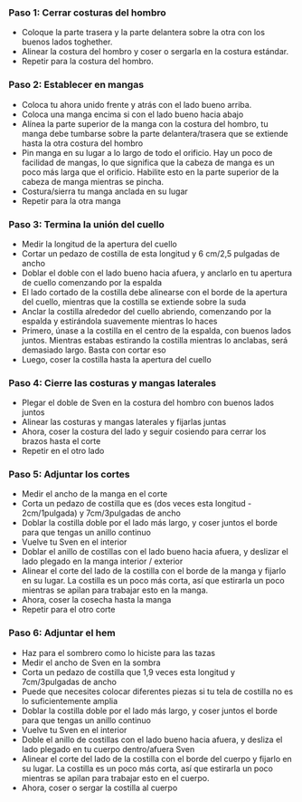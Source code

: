 ### Paso 1: Cerrar costuras del hombro

*   Coloque la parte trasera y la parte delantera sobre la otra con los buenos lados toghether.
*   Alinear la costura del hombro y coser o sergarla en la costura estándar.
*   Repetir para la costura del hombro.

### Paso 2: Establecer en mangas

*   Coloca tu ahora unido frente y atrás con el lado bueno arriba.
*   Coloca una manga encima si con el lado bueno hacia abajo
*   Alínea la parte superior de la manga con la costura del hombro, tu manga debe tumbarse sobre la parte delantera/trasera que se extiende hasta la otra costura del hombro
*   Pin manga en su lugar a lo largo de todo el orificio. Hay un poco de facilidad de mangas, lo que significa que la cabeza de manga es un poco más larga que el orificio. Habilite esto en la parte superior de la cabeza de manga mientras se pincha.
*   Costura/sierra tu manga anclada en su lugar
*   Repetir para la otra manga

### Paso 3: Termina la unión del cuello

*   Medir la longitud de la apertura del cuello
*   Cortar un pedazo de costilla de esta longitud y 6 cm/2,5 pulgadas de ancho
*   Doblar el doble con el lado bueno hacia afuera, y anclarlo en tu apertura de cuello comenzando por la espalda
*   El lado cortado de la costilla debe alinearse con el borde de la apertura del cuello, mientras que la costilla se extiende sobre la suda
*   Anclar la costilla alrededor del cuello abriendo, comenzando por la espalda y estirándola suavemente mientras lo haces
*   Primero, únase a la costilla en el centro de la espalda, con buenos lados juntos. Mientras estabas estirando la costilla mientras lo anclabas, será demasiado largo. Basta con cortar eso
*   Luego, coser la costilla hasta la apertura del cuello

### Paso 4: Cierre las costuras y mangas laterales

*   Plegar el doble de Sven en la costura del hombro con buenos lados juntos
*   Alinear las costuras y mangas laterales y fijarlas juntas
*   Ahora, coser la costura del lado y seguir cosiendo para cerrar los brazos hasta el corte
*   Repetir en el otro lado

### Paso 5: Adjuntar los cortes

*   Medir el ancho de la manga en el corte
*   Corta un pedazo de costilla que es (dos veces esta longitud - 2cm/1pulgada) y 7cm/3pulgadas de ancho
*   Doblar la costilla doble por el lado más largo, y coser juntos el borde para que tengas un anillo continuo
*   Vuelve tu Sven en el interior
*   Doblar el anillo de costillas con el lado bueno hacia afuera, y deslizar el lado plegado en la manga interior / exterior
*   Alinear el corte del lado de la costilla con el borde de la manga y fijarlo en su lugar. La costilla es un poco más corta, así que estirarla un poco mientras se apilan para trabajar esto en la manga.
*   Ahora, coser la cosecha hasta la manga
*   Repetir para el otro corte

### Paso 6: Adjuntar el hem

*   Haz para el sombrero como lo hiciste para las tazas
*   Medir el ancho de Sven en la sombra
*   Corta un pedazo de costilla que 1,9 veces esta longitud y 7cm/3pulgadas de ancho
*   Puede que necesites colocar diferentes piezas si tu tela de costilla no es lo suficientemente amplia
*   Doblar la costilla doble por el lado más largo, y coser juntos el borde para que tengas un anillo continuo
*   Vuelve tu Sven en el interior
*   Doble el anillo de costillas con el lado bueno hacia afuera, y desliza el lado plegado en tu cuerpo dentro/afuera Sven
*   Alinear el corte del lado de la costilla con el borde del cuerpo y fijarlo en su lugar. La costilla es un poco más corta, así que estirarla un poco mientras se apilan para trabajar esto en el cuerpo.
*   Ahora, coser o sergar la costilla al cuerpo
